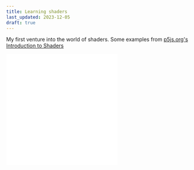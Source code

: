```yaml
---
title: Learning shaders
last_updated: 2023-12-05
draft: true
---
```


<style>
  iframe {
    border: none;
    overflow: none;
  }
</style>

My first venture into the world of shaders.  Some examples from [p5js.org's Introduction to Shaders](https://p5js.org/learn/getting-started-in-webgl-shaders.html)

<iframe src="/shader_examples/shader_1" title="Example 1 from p5js.org's Introduction to Shaders"></iframe>
<iframe src="/shader_examples/shader_2" title="Example 12s from p5js.org's Introduction to Shaders"></iframe>
